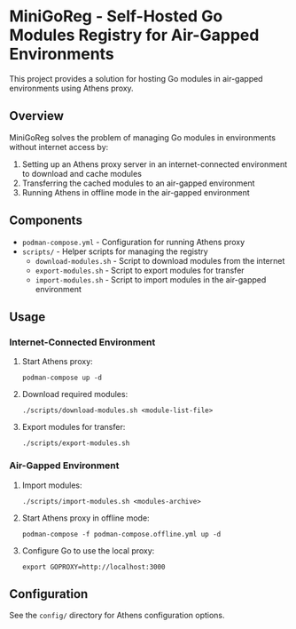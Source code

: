 # MiniGoReg - Self-Hosted Go Modules Registry for Air-Gapped Environments

This project provides a solution for hosting Go modules in air-gapped environments using Athens proxy.

## Overview

MiniGoReg solves the problem of managing Go modules in environments without internet access by:

1. Setting up an Athens proxy server in an internet-connected environment to download and cache modules
2. Transferring the cached modules to an air-gapped environment
3. Running Athens in offline mode in the air-gapped environment

## Components

- `podman-compose.yml` - Configuration for running Athens proxy
- `scripts/` - Helper scripts for managing the registry
  - `download-modules.sh` - Script to download modules from the internet
  - `export-modules.sh` - Script to export modules for transfer
  - `import-modules.sh` - Script to import modules in the air-gapped environment

## Usage

### Internet-Connected Environment

1. Start Athens proxy:
   ```
   podman-compose up -d
   ```

2. Download required modules:
   ```
   ./scripts/download-modules.sh <module-list-file>
   ```

3. Export modules for transfer:
   ```
   ./scripts/export-modules.sh
   ```

### Air-Gapped Environment

1. Import modules:
   ```
   ./scripts/import-modules.sh <modules-archive>
   ```

2. Start Athens proxy in offline mode:
   ```
   podman-compose -f podman-compose.offline.yml up -d
   ```

3. Configure Go to use the local proxy:
   ```
   export GOPROXY=http://localhost:3000
   ```

## Configuration

See the `config/` directory for Athens configuration options.
